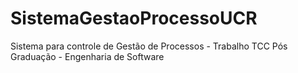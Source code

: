 # SistemaGestaoProcessoUCR
 Sistema para controle de Gestão de Processos - Trabalho TCC Pós Graduação - Engenharia de Software
